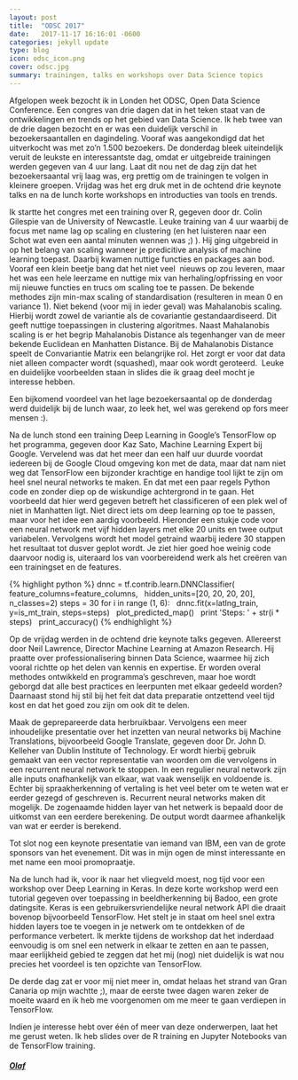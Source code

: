 ```yaml
---
layout: post
title:  "ODSC 2017"
date:   2017-11-17 16:16:01 -0600
categories: jekyll update
type: blog
icon: odsc_icon.png
cover: odsc.jpg
summary: trainingen, talks en workshops over Data Science topics
---
```


Afgelopen week bezocht ik in Londen het ODSC, Open Data Science Conference. Een congres van drie dagen dat in het teken staat van de ontwikkelingen en trends op het gebied van Data Science. Ik heb twee van de drie dagen bezocht en er was een duidelijk verschil in bezoekersaantallen en dagindeling. 
Vooraf was aangekondigd dat het uitverkocht was met zo’n 1.500 bezoekers. De donderdag bleek uiteindelijk veruit de leukste en interessantste dag, omdat er uitgebreide trainingen werden gegeven van 4 uur lang. Laat dit nou net de dag zijn dat het bezoekersaantal vrij laag was, erg prettig om de trainingen te volgen in kleinere groepen. 
Vrijdag was het erg druk met in de ochtend drie keynote talks en na de lunch korte workshops en introducties van tools en trends.

Ik startte het congres met een training over R, gegeven door dr. Colin Gilespie van de University of Newcastle. Leuke training van 4 uur waarbij de focus met name lag op scaling en clustering (en het luisteren naar een Schot wat even een aantal minuten wennen was ;) ). Hij ging uitgebreid in op het belang van scaling wanneer je predicitive analysis of machine learning toepast. Daarbij kwamen nuttige functies en packages aan bod. Vooraf een klein beetje bang dat het niet veel  nieuws op zou leveren, maar het was een hele leerzame en nuttige mix van herhaling/opfrissing en voor mij nieuwe functies en trucs om scaling toe te passen. De bekende methodes zijn min-max scaling of standardisation (resulteren in mean 0 en variance 1). Niet bekend (voor mij in ieder geval) was Mahalanobis scaling. Hierbij wordt zowel de variantie als de covariantie gestandaardiseerd. Dit geeft nuttige toepassingen in clustering algoritmes. Naast Mahalanobis scaling is er het begrip Mahalanobis Distance als tegenhanger van de meer bekende Euclidean en Manhatten Distance. Bij de Mahalanobis Distance speelt de Convariantie Matrix een belangrijke rol. Het zorgt er voor dat data niet alleen compacter wordt (squashed), maar ook wordt geroteerd.  Leuke en duidelijke voorbeelden staan in slides die ik graag deel mocht je interesse hebben.

Een bijkomend voordeel van het lage bezoekersaantal op de donderdag werd duidelijk bij de lunch waar, zo leek het, wel was gerekend op fors meer mensen :).

Na de lunch stond een training Deep Learning in Google’s TensorFlow op het programma, gegeven door Kaz Sato, Machine Learning Expert bij Google. Vervelend was dat het meer dan een half uur duurde voordat iedereen bij de Google Cloud omgeving kon met de data, maar dat nam niet weg dat TensorFlow een bijzonder krachtige en handige tool lijkt te zijn om heel snel neural networks te maken. En dat met een paar regels Python code en zonder diep op de wiskundige achtergrond in te gaan. Het voorbeeld dat hier werd gegeven betreft het classificeren of een plek wel of niet in Manhatten ligt. Niet direct iets om deep learning op toe te passen, maar voor het idee een aardig voorbeeld. Hieronder een stukje code voor een neural network met vijf hidden layers met elke 20 units en twee output variabelen. Vervolgens wordt het model getraind waarbij iedere 30 stappen het resultaat tot dusver geplot wordt. Je ziet hier goed hoe weinig code daarvoor nodig is, uiteraard los van voorbereidend werk als het creëren van een trainingset en de features.

{% highlight python %}
dnnc = tf.contrib.learn.DNNClassifier(
  feature_columns=feature_columns,
  hidden_units=[20, 20, 20, 20],
  n_classes=2)
steps = 30
for i in range (1, 6):
  dnnc.fit(x=latlng_train, y=is_mt_train, steps=steps)
  plot_predicted_map()
  print 'Steps: ' + str(i * steps)
  print_accuracy()
{% endhighlight %}
 

Op de vrijdag werden in de ochtend drie keynote talks gegeven. Allereerst door Neil Lawrence, Director Machine Learning at Amazon Research. Hij praatte over professionalisering binnen Data Science, waarmee hij zich vooral richtte op het delen van kennis en expertise. Er worden overal methodes ontwikkeld en programma’s geschreven, maar hoe wordt geborgd dat alle best practices en leerpunten met elkaar gedeeld worden? Daarnaast stond hij stil bij het feit dat data preparatie ontzettend veel tijd kost en dat het goed zou zijn om ook dit te delen. 

Maak de geprepareerde data herbruikbaar.
Vervolgens een meer inhoudelijke presentatie over het inzetten van neural networks bij Machine Translations, bijvoorbeeld Google Translate, gegeven door Dr. John D. Kelleher van Dublin Institute of Technology. Er wordt hierbij gebruik gemaakt van een vector representatie van woorden om die vervolgens in een recurrent neural network te stoppen. In een regulier neural network zijn alle inputs onafhankelijk van elkaar, wat vaak wenselijk en voldoende is. Echter bij spraakherkenning of vertaling is het veel beter om te weten wat er eerder gezegd of geschreven is. Recurrent neural networks maken dit mogelijk. De zogenaamde hidden layer van het netwerk is bepaald door de uitkomst van een eerdere berekening. De output wordt daarmee afhankelijk van wat er eerder is berekend.

Tot slot nog een keynote presentatie van iemand van IBM, een van de grote sponsors van het evenement. Dit was in mijn ogen de minst interessante en met name een mooi promopraatje.

Na de lunch had ik, voor ik naar het vliegveld moest, nog tijd voor een workshop over Deep Learning in Keras. In deze korte workshop werd een tutorial gegeven over toepassing in beeldherkenning bij Badoo, een grote datingsite. Keras is een gebruikersvriendelijke neural network API die draait bovenop bijvoorbeeld TensorFlow. Het stelt je in staat om heel snel extra hidden layers toe te voegen in je netwerk om te ontdekken of de performance verbetert. Ik merkte tijdens de workshop dat het inderdaad eenvoudig is om snel een netwerk in elkaar te zetten en aan te passen, maar eerlijkheid gebied te zeggen dat het mij (nog) niet duidelijk is wat nou precies het voordeel is ten opzichte van TensorFlow.

De derde dag zat er voor mij niet meer in, omdat helaas het strand van Gran Canaria op mijn wachtte ;), maar de eerste twee dagen waren zeker de moeite waard en ik heb me voorgenomen om me meer te gaan verdiepen in TensorFlow.

Indien je interesse hebt over één of meer van deze onderwerpen, laat het me gerust weten. Ik heb slides over de R training en Jupyter Notebooks van de TensorFlow training.

#### **_[Olaf](mailto:olaf@dataworkz.nl)_**

